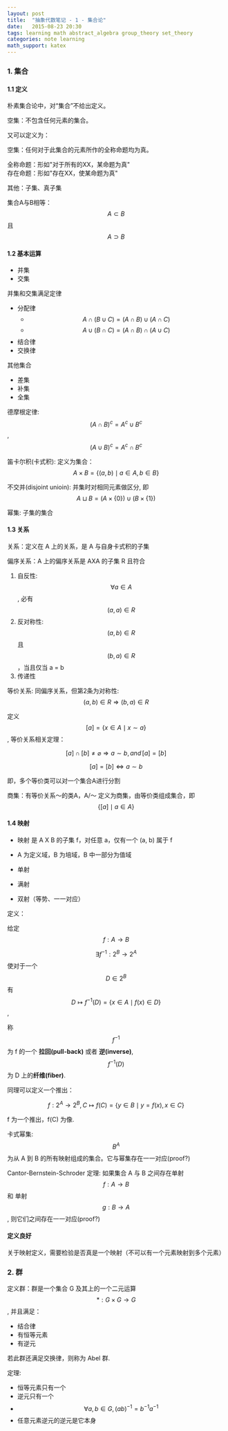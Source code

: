 ```yaml
---
layout: post
title:  "抽象代数笔记 - 1 - 集合论"
date:   2015-08-23 20:30
tags: learning math abstract_algebra group_theory set_theory
categories: note learning
math_support: katex
---
```


### 1. 集合

#### 1.1 定义

朴素集合论中，对“集合”不给出定义。

空集：不包含任何元素的集合。

又可以定义为：

空集：任何对于此集合的元素所作的全称命题均为真。

全称命题：形如"对于所有的XX，某命题为真"   
存在命题：形如"存在XX，使某命题为真"

其他：子集、真子集

集合A与B相等：$$ A \subset B $$ 且 $$ A \supset B $$

#### 1.2 基本运算

* 并集
* 交集

并集和交集满足定律

* 分配律
    * $$ A \cap (B \cup C) = (A \cap B) \cup (A \cap C) $$
    * $$ A \cup (B \cap C) = (A \cap B) \cap (A \cup C) $$
* 结合律
* 交换律

其他集合 

* 差集
* 补集
* 全集

德摩根定律: $$ (A \cap B)^c = A^c \cup B^c $$, $$ (A \cup B)^c = A^c \cap B^c $$

笛卡尔积(卡式积): 定义为集合：$$ A \times B = \{(a, b) \mid a \in A, b \in B\}  $$

不交并(disjoint unioin): 并集时对相同元素做区分, 即 $$ A \sqcup B = (A \times \{0\}) \cup (B \times \{1\}) $$

幂集: 子集的集合

#### 1.3 关系

关系：定义在 A 上的关系，是 A 与自身卡式积的子集

偏序关系：A 上的偏序关系是 AXA 的子集 R 且符合

1. 自反性: $$ \forall a \in A $$, 必有 $$ (a, a) \in R $$
2. 反对称性: $$ (a, b) \in  R $$  且 $$ (b, a) \in R $$，当且仅当 a = b
3. 传递性

等价关系: 同偏序关系，但第2条为对称性: $$ (a, b) \in R \Rightarrow (b, a) \in R $$

定义 $$ [a] = \{ x \in A \mid x \sim a \} $$, 等价关系相关定理：

$$ [a] \cap [b] \neq \varnothing \Rightarrow a \sim b, and \, [a] = [b] $$

$$ [a] = [b] \Leftrightarrow a \sim b $$

即，多个等价类可以对一个集合A进行分割

商集：有等价关系～的类A，A/～ 定义为商集，由等价类组成集合，即 $$ \{[a] \mid a \in A \} $$

#### 1.4 映射

* 映射 是 A X B 的子集 f，对任意 a，仅有一个 (a, b) 属于 f
* A 为定义域，B 为培域，B 中一部分为值域

* 单射
* 满射
* 双射（等势、一一对应）

定义：

给定 $$ f: A \rightarrow B $$

$$ \exists f^{-1}: 2^B \rightarrow 2^A $$ 使对于一个 $$ D \in 2^B $$ 有 $$ D \mapsto f^{-1}(D) = \{ x \in A \mid f(x) \in D \} $$,

称 $$ f^{-1} $$ 为 f 的一个 **拉回(pull-back)** 或者 **逆(inverse)**, $$f^{-1}(D)$$ 为 D 上的**纤维(fiber)**.

同理可以定义一个推出：

$$ f:2^A \rightarrow 2^B, \, C \mapsto f(C) = \{ y \in B \mid y = f(x),\, x \in C\} $$

f 为一个推出，f(C) 为像.

卡式幂集: $$ B^A $$ 为从 A 到 B 的所有映射组成的集合。它与幂集存在一一对应(proof?)

Cantor-Bernstein-Schroder 定理: 如果集合 A 与 B 之间存在单射 $$ f : A \rightarrow B $$ 和 单射 $$ g: B \rightarrow A $$, 则它们之间存在一一对应(proof?)

#### 定义良好

关于映射定义，需要检验是否真是一个映射（不可以有一个元素映射到多个元素）

### 2. 群

定义群：群是一个集合 G 及其上的一个二元运算 $$ *: G \times G \rightarrow G $$, 并且满足：

* 结合律
* 有恒等元素
* 有逆元

若此群还满足交换律，则称为 Abel 群.

定理:

* 恒等元素只有一个
* 逆元只有一个
* $$ \forall a, b \in G, \, (ab)^{-1} = b^{-1}a^{-1} $$
* 任意元素逆元的逆元是它本身


